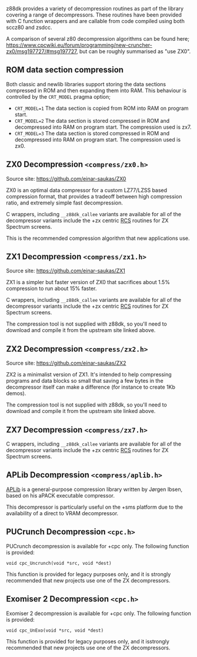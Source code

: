 
z88dk provides a variety of decompression routines as part of the library covering a range of decompressors. These routines have been provided with C function wrappers and are callable from code compiled using both sccz80 and zsdcc.

A comparison of several z80 decompression algorithms can be found here; https://www.cpcwiki.eu/forum/programming/new-cruncher-zx0/msg197727/#msg197727, but can be roughly summarised as "use ZX0".

## ROM data section compression

Both classic and newlib libraries support storing the data sections compressed in ROM and then expanding them into RAM. This behaviour is controlled by the `CRT_MODEL` pragma option;

* `CRT_MODEL=1` The data section is copied from ROM into RAM on program start.
* `CRT_MODEL=2` The data section is stored compressed in ROM and decompressed into RAM on program start. The compression used is zx7.
* `CRT_MODEL=3` The data section is stored compressed in ROM and decompressed into RAM on program start. The compression used is zx0.



## ZX0 Decompression `<compress/zx0.h>` 

Source site: https://github.com/einar-saukas/ZX0

ZX0 is an optimal data compressor for a custom LZ77/LZSS based compression format, that provides a tradeoff between high compression ratio, and extremely simple fast decompression.

C wrappers, including `__z88dk_callee` variants are available for all of the decompressor variants include the +zx centric [RCS](https://github.com/einar-saukas/RCS) routines for ZX Spectrum screens.

This is the recommended compression algorithm that new applications use.

## ZX1 Decompression `<compress/zx1.h>`

Source site: https://github.com/einar-saukas/ZX1

ZX1 is a simpler but faster version of ZX0 that sacrifices about 1.5% compression to run about 15% faster. 

C wrappers, including `__z88dk_callee` variants are available for all of the decompressor variants include the +zx centric [RCS](https://github.com/einar-saukas/RCS) routines for ZX Spectrum screens.

The compression tool is not supplied with z88dk, so you'll need to download and compile it from the upstream site linked above.


## ZX2 Decompression `<compress/zx2.h>`

Source site: https://github.com/einar-saukas/ZX2

ZX2 is a minimalist version of ZX1. It's intended to help compressing programs and data blocks so small that saving a few bytes in the decompressor itself can make a difference (for instance to create 1Kb demos).

The compression tool is not supplied with z88dk, so you'll need to download and compile it from the upstream site linked above.


## ZX7 Decompression `<compress/zx7.h>`

C wrappers, including `__z88dk_callee` variants are available for all of the decompressor variants include the +zx centric [RCS](https://github.com/einar-saukas/RCS) routines for ZX Spectrum screens.

## APLib Decompression `<compress/aplib.h>`

[APLib](https://www.ibsensoftware.com/products_aPLib.html) is a general-purpose compression library written by Jørgen Ibsen, based on his aPACK executable compressor.

This decompressor is particularly useful on the +sms platform due to the 
availability of a direct to VRAM decompressor.

## PUCrunch Decompression `<cpc.h>`

PUCrunch decompression is available for +cpc only. The following function is provided:

    void cpc_Uncrunch(void *src, void *dest)

This function is provided for legacy purposes only, and it is strongly
recommended that new projects use one of the ZX decompressors.

## Exomiser 2 Decompression `<cpc.h>`

Exomiser 2 decompression is available for +cpc only. The following function is provided:

    void cpc_UnExo(void *src, void *dest)


This function is provided for legacy purposes only, and it isstrongly
recommended that new projects use one of the ZX decompressors.